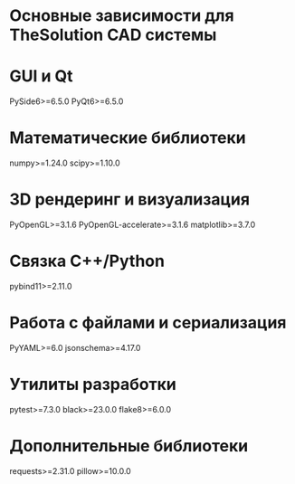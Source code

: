 # Основные зависимости для TheSolution CAD системы

# GUI и Qt
PySide6>=6.5.0
PyQt6>=6.5.0

# Математические библиотеки
numpy>=1.24.0
scipy>=1.10.0

# 3D рендеринг и визуализация
PyOpenGL>=3.1.6
PyOpenGL-accelerate>=3.1.6
matplotlib>=3.7.0

# Связка C++/Python
pybind11>=2.11.0

# Работа с файлами и сериализация
PyYAML>=6.0
jsonschema>=4.17.0

# Утилиты разработки
pytest>=7.3.0
black>=23.0.0
flake8>=6.0.0

# Дополнительные библиотеки
requests>=2.31.0
pillow>=10.0.0
